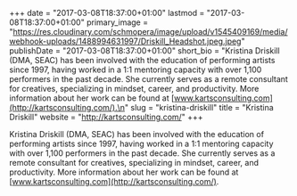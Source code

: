 +++
date = "2017-03-08T18:37:00+01:00"
lastmod = "2017-03-08T18:37:00+01:00"
primary_image = "https://res.cloudinary.com/schmopera/image/upload/v1545409169/media/webhook-uploads/1488994631997/Driskill_Headshot.jpeg.jpeg"
publishDate = "2017-03-08T18:37:00+01:00"
short_bio = "Kristina Driskill (DMA, SEAC) has been involved with the education of performing artists since 1997, having worked in a 1:1 mentoring capacity with over 1,100 performers in the past decade. She currently serves as a remote consultant for creatives, specializing in mindset, career, and productivity. More information about her work can be found at [www.kartsconsulting.com](http://kartsconsulting.com/).\n"
slug = "kristina-driskill"
title = "Kristina Driskill"
website = "http://kartsconsulting.com/"
+++

Kristina Driskill (DMA, SEAC) has been involved with the education of performing artists since 1997, having worked in a 1:1 mentoring capacity with over 1,100 performers in the past decade. She currently serves as a remote consultant for creatives, specializing in mindset, career, and productivity. More information about her work can be found at [www.kartsconsulting.com](http://kartsconsulting.com/).

